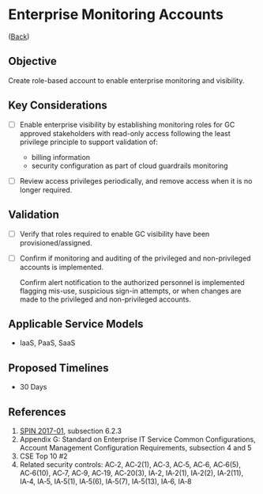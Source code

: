 # Enterprise Monitoring Accounts

([Back](../README.md))

## Objective

Create role-based account to enable enterprise monitoring and visibility.

## Key Considerations

- [ ] Enable enterprise visibility by establishing monitoring roles for GC approved stakeholders with read-only access following the least privilege principle to support validation of:

  - billing information
  - security configuration as part of cloud guardrails monitoring

- [ ] Review access privileges periodically, and remove access when it is no longer required.

## Validation

- [ ] Verify that roles required to enable GC visibility have been provisioned/assigned.
- [ ] Confirm if monitoring and auditing of the privileged and non-privileged accounts is implemented.

  Confirm alert notification to the authorized personnel is implemented flagging mis-use, suspicious sign-in attempts, or when changes are made to the privileged and non-privileged accounts.

## Applicable Service Models

- IaaS, PaaS, SaaS

## Proposed Timelines

- 30 Days

## References

1. [SPIN 2017-01](https://www.canada.ca/en/treasury-board-secretariat/services/access-information-privacy/security-identity-management/direction-secure-use-commercial-cloud-services-spin.html), subsection 6.2.3
2. Appendix G: Standard on Enterprise IT Service Common Configurations, Account Management Configuration Requirements, subsection 4 and 5
3. CSE Top 10 #2
4. Related security controls: AC‑2, AC‑2(1), AC‑3, AC‑5, AC‑6, AC‑6(5), AC‑6(10), AC‑7, AC‑9, AC‑19, AC‑20(3), IA‑2, IA‑2(1), IA‑2(2), IA‑2(11), IA‑4, IA‑5, IA‑5(1), IA‑5(6), IA‑5(7), IA‑5(13), IA‑6, IA‑8
